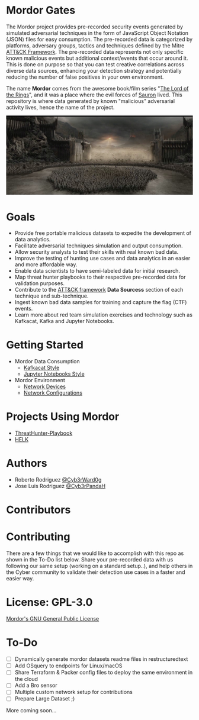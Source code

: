 # Mordor Gates

The Mordor project provides pre-recorded security events generated by simulated adversarial techniques in the form of JavaScript Object Notation (JSON) files for easy consumption. The pre-recorded data is categorized by platforms, adversary groups, tactics and techniques defined by the Mitre [ATT&CK Framework](https://attack.mitre.org/wiki/Main_Page). The pre-recorded data represents not only specific known malicious events but additional context/events that occur around it. This is done on purpose so that you can test creative correlations across diverse data sources, enhancing your detection strategy and potentially reducing the number of false positives in your own environment.

The name **Mordor** comes from the awesome book/film series "[The Lord of the Rings](https://en.wikipedia.org/wiki/The_Lord_of_the_Rings_(film_series))", and it was a place where the evil forces of [Sauron](https://en.wikipedia.org/wiki/Sauron) lived. This repository is where data generated by known "malicious" adversarial activity lives, hence the name of the project.

![alt text](resources/images/mordor-gate-main.jpg "Mordor-Gates")

# Goals

* Provide free portable malicious datasets to expedite the development of data analytics.
* Facilitate adversarial techniques simulation and output consumption.
* Allow security analysts to test their skills with real known bad data.
* Improve the testing of hunting use cases and data analytics in an easier and more affordable way.
* Enable data scientists to have semi-labeled data for initial research.
* Map threat hunter playbooks to their respective pre-recorded data for validation purposes.
* Contribute to the [ATT&CK framework](https://attack.mitre.org/wiki/Main_Page) **Data Sourcess** section of each technique and sub-technique.
* Ingest known bad data samples for training and capture the flag (CTF) events.
* Learn more about red team simulation exercises and technology such as Kafkacat, Kafka and Jupyter Notebooks.

# Getting Started

* Mordor Data Consumption
    * [Kafkacat Style]()
    * [Jupyter Notebooks Style]()
* Mordor Environment
    * [Network Devices]()
    * [Network Configurations]()

# Projects Using Mordor

* [ThreatHunter-Playbook](https://github.com/Cyb3rWard0g/ThreatHunter-Playbook)
* [HELK](https://github.com/Cyb3rWard0g/HELK)

# Authors

* Roberto Rodriguez [@Cyb3rWard0g](https://twitter.com/Cyb3rWard0g)
* Jose Luis Rodriguez [@Cyb3rPandaH](https://twitter.com/Cyb3rPandaH)

# Contributors

# Contributing

There are a few things that we would like to accomplish with this repo as shown in the To-Do list below. Share your pre-recorded data with us following our same setup (working on a standard setup..), and help others in the Cyber community to validate their detection use cases in a faster and easier way.  

# License: GPL-3.0

[ Mordor's GNU General Public License](https://github.com/Cyb3rWard0g/Mordor/blob/master/LICENSE)

# To-Do

- [ ] Dynamically generate mordor datasets readme files in restructuredtext
- [ ] Add OSquery to endpoints for Linux/macOS
- [ ] Share Terraform & Packer config files to deploy the same environment in the cloud
- [ ] Add a Bro sensor
- [ ] Multiple custom network setup for contributions
- [ ] Prepare Large Dataset ;)

More coming soon...
